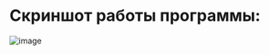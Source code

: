 # Скриншот работы программы:
![image](https://user-images.githubusercontent.com/73974596/233791603-9c747fd2-3515-4a5d-a112-a4d7190beab1.png)


